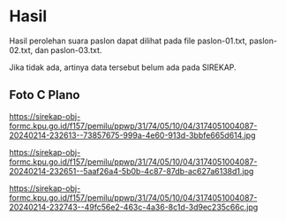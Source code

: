 # Hasil

Hasil perolehan suara paslon dapat dilihat pada file paslon-01.txt, paslon-02.txt, dan paslon-03.txt.

Jika tidak ada, artinya data tersebut belum ada pada SIREKAP.

## Foto C Plano

https://sirekap-obj-formc.kpu.go.id/f157/pemilu/ppwp/31/74/05/10/04/3174051004087-20240214-232613--73857675-999a-4e60-913d-3bbfe665d614.jpg

https://sirekap-obj-formc.kpu.go.id/f157/pemilu/ppwp/31/74/05/10/04/3174051004087-20240214-232651--5aaf26a4-5b0b-4c87-87db-ac627a6138d1.jpg

https://sirekap-obj-formc.kpu.go.id/f157/pemilu/ppwp/31/74/05/10/04/3174051004087-20240214-232743--49fc56e2-463c-4a36-8c1d-3d9ec235c66c.jpg
